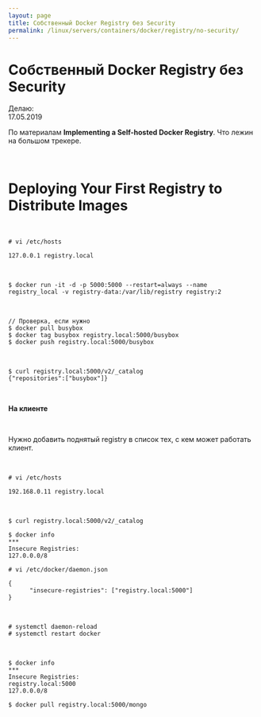 ```yaml
---
layout: page
title: Собственный Docker Registry без Security
permalink: /linux/servers/containers/docker/registry/no-security/
---
```


# Собственный Docker Registry без Security

Делаю:  
17.05.2019

По материалам **Implementing a Self-hosted Docker Registry**. Что лежин на большом трекере.

<br/>

# Deploying Your First Registry to Distribute Images


<br/>

    # vi /etc/hosts

    127.0.0.1 registry.local

<br/>


    $ docker run -it -d -p 5000:5000 --restart=always --name registry_local -v registry-data:/var/lib/registry registry:2


<!-- <br/>

    // Если потом нужно будет удалить volume:

    $ docker volume ls
    ***
    local               registry-data

    $ docker volume rm registry-data -->

<br/>

    // Проверка, если нужно
    $ docker pull busybox
    $ docker tag busybox registry.local:5000/busybox
    $ docker push registry.local:5000/busybox

<br/>

    $ curl registry.local:5000/v2/_catalog
    {"repositories":["busybox"]}

<br/>

**На клиенте**

<br/>

Нужно добавить поднятый registry в список тех, с кем может работать клиент.

<br/>

    # vi /etc/hosts

    192.168.0.11 registry.local


<br/>

    $ curl registry.local:5000/v2/_catalog

    $ docker info
    ***
    Insecure Registries:
    127.0.0.0/8

    # vi /etc/docker/daemon.json

```
{
      "insecure-registries": ["registry.local:5000"]
}
```

<br/>

    # systemctl daemon-reload
    # systemctl restart docker

<br/>

    $ docker info
    ***
    Insecure Registries:
    registry.local:5000
    127.0.0.0/8

    $ docker pull registry.local:5000/mongo

